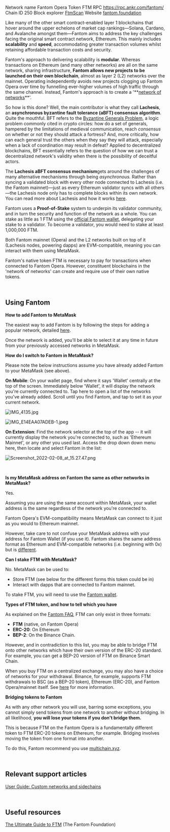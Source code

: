 
Network name
Fantom Opera
Token
FTM
RPC
https://rpc.ankr.com/fantom/
Chain ID
250
Block explorer
[FtmScan](https://ftmscan.com/)
Website
[fantom.foundation](https://fantom.foundation/)

Like many of the other smart contract-enabled layer 1 blockchains that hover around the upper echelons of market cap rankings—Solana, Cardano, and Avalanche amongst them—Fantom aims to address the key challenges facing the original smart contract network, Ethereum. This mainly includes **scalability** and **speed**, accommodating greater transaction volumes whilst retaining affordable transaction costs and security. 


Fantom's approach to delivering scalability is **modular**. Whereas transactions on Ethereum (and many other networks) are all on the same network, sharing infrastructure, **Fantom allows new projects to be launched on their own blockchain**, almost as layer 2 (L2) networks over the mainnet. Operating independently avoids new projects clogging up Fantom Opera over time by funnelling ever-higher volumes of high traffic through the same channel. Instead, Fantom's approach is to create a '**[network of networks](https://fantom.foundation/intro-to-fantom/#:~:text=If%20we%20think,network%20of%20networks.)**'. 


So how is this done? Well, the main contributor is what they call **Lachesis**, an **asynchronous byzantine fault tolerance (aBFT) consensus algorithm**. Quite the mouthful. BFT refers to the [Byzantine Generals Problem](https://en.wikipedia.org/wiki/Byzantine_fault), a logic problem commonly cited in crypto circles: how do a set of generals, hampered by the limitations of medieval communication, reach *consensus* on whether or not they should attack a fortress? And, more critically, how can each general trust the others when they say they will attack, especially when a lack of coordination may result in defeat? Applied to decentralized blockchains, BFT essentially refers to the question of how we can trust a decentralized network's validity when there is the possibility of deceitful actors. 


The **Lachesis aBFT consensus mechanism**gets around the challenges of many alternative mechanisms through being *asynchronous.* Rather than syncing a validated block with every other node connected to Lachesis (i.e. the Fantom mainnet)—just as every Ethereum validator syncs with all others—the Lachesis node only has to complete blocks within its own network. You can read more about Lachesis and how it works [here](https://fantom.foundation/lachesis-consensus-algorithm/). 


Fantom uses a **Proof-of-Stake** system to underpin its validator community, and in turn the security and function of the network as a whole. You can stake as little as 1 FTM using the [official Fantom wallet](https://pwawallet.fantom.network/#/), delegating your stake to a validator. To become a validator, you would need to stake at least 1,000,000 FTM. 


Both Fantom mainnet (Opera) and the L2 networks built on top of it (Lachesis nodes, powering dapps) are EVM-compatible, meaning you can interact with them using MetaMask. 


Fantom's native token FTM is necessary to pay for transactions when connected to Fantom Opera. However, constituent blockchains in the 'network of networks' can create and require use of their own native tokens. 


 


**Using Fantom**
----------------




**How to add Fantom to MetaMask**

The easiest way to add Fantom is by following the steps for adding a popular network, detailed [here](https://support.metamask.io/hc/en-us/articles/360043227612). 


Once the network is added, you'll be able to select it at any time in future from your previously accessed networks in MetaMask. 





**How do I switch to Fantom in MetaMask?**

Please note the below instructions assume you have already added Fantom to your MetaMask (see above). 


**On Mobile**: On your wallet page, find where it says 'Wallet' centrally at the top of the screen. Immediately below 'Wallet', it will display the network you're currently connected to. Tap here to open a list of the networks you've already added. Scroll until you find Fantom, and tap to set it as your current network.


![IMG_4135.jpg](https://consensys.zendesk.com/hc/article_attachments/4417476658075/IMG_4135.jpg) 


![IMG_E14EAA07ADEB-1.jpeg](https://support.metamask.io/hc/article_attachments/4418214195483/IMG_E14EAA07ADEB-1.jpeg)


**On Extension**: Find the network selector at the top of the app -- it will currently display the network you're connected to, such as 'Ethereum Mainnet', or any other you used last. Access the drop down down menu here, then locate and select Fantom in the list:


![Screenshot_2022-02-08_at_15.27.47.png](https://support.metamask.io/hc/article_attachments/4418214258331/Screenshot_2022-02-08_at_15.27.47.png)


 





**Is my MetaMask address on Fantom the same as other networks in MetaMask?**

Yes.


Assuming you are using the same account within MetaMask, your wallet address is the same regardless of the network you're connected to. 


Fantom Opera's EVM-compatibility means MetaMask can connect to it just as you would to Ethereum mainnet. 


However, take care to not confuse your MetaMask address with your address for Fantom Wallet (if you use it). Fantom shares the same address format as Ethereum and EVM-compatible networks (i.e. beginning with 0x) but is [different](https://fantom.foundation/fantom-faq/#:~:text=Note%20that%20Fantom%20Opera%20addresses%20share%20the%20same%20structure%20as%20Ethereum%20addresses%20(0x%E2%80%A6)%2C%20but%20they%20are%20not%20Ethereum%20addresses.).





**Can I stake FTM with MetaMask?**

No. MetaMask can be used to:


* Store FTM (see below for the different forms this token could be in)
* Interact with dapps that are connected to Fantom mainnet.


To stake FTM, you will need to use the [Fantom wallet](https://pwawallet.fantom.network/#/). 





**Types of FTM token, and how to tell which you have**

As explained on the [Fantom FAQ](https://fantom.foundation/fantom-faq/#token), FTM can only exist in three formats:


* **FTM** (native, on Fantom Opera)
* **ERC-20**: On Ethereum
* **BEP-2**: On the Binance Chain.


However, and in contradiction to this list, you may be able to bridge FTM onto other networks which have their own version of the ERC-20 standard. For example, you can get a BEP-20 version of FTM on Binance Smart Chain. 


When you buy FTM on a centralized exchange, you may also have a choice of networks for your withdrawal. Binance, for example, supports FTM withdrawals to BSC (as a BEP-20 token), Ethereum (ERC-20), and Fantom Opera/mainnet itself. See [here](https://support.binance.us/hc/en-us/articles/4418866690199-Binance-US-Now-Supports-Fantom-FTM-Mainnet-for-Deposits-and-Withdrawals-Buy-FTM-Using-Debit-Card-Bank-Account-or-Wire-Transfer-) for more information. 





**Bridging tokens to Fantom**

As with any other network you will use, barring some exceptions, you cannot simply send tokens from one network to another without bridging. In all likelihood, **you will lose your tokens if you don't bridge them.** 


This is because FTM on the Fantom Opera is a fundamentally different token to FTM ERC-20 tokens on Ethereum, for example. Bridging involves moving the token from one format into another.


To do this, Fantom recommend you use [multichain.xyz](https://multichain.xyz/swap). 





 


**Relevant support articles**
-----------------------------


[User Guide: Custom networks and sidechains](https://support.metamask.io/hc/en-us/articles/4404424659995-User-Guide-Custom-networks-and-sidechains)


 


**Useful resources**
--------------------


[The Ultimate Guide to FTM](https://fantom.foundation/blog/the-ultimate-guide-to-the-ftm-token/) (The Fantom Foundation)


 

